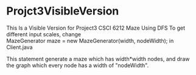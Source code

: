 # Projct3VisibleVersion
This Is a Visible Version for Project3 CSCI 6212 Maze Using DFS
To get different input scales, change 	
    MazeGenerator maze = new MazeGenerator(width, nodeWidth);
 in Client.java
 
 This statement generate a maze which has width*width nodes, and draw the graph which every node has a width of "nodeWidth".
